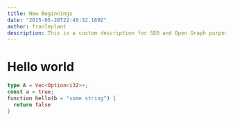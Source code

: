 ```yaml
---
title: New Beginnings
date: "2015-05-28T22:40:32.169Z"
author: franleplant
description: This is a custom description for SEO and Open Graph purposes, rather than the default generated excerpt. Simply add a description field to the frontmatter.
---
```


# Hello world

```rust
type A = Vec<Option<i32>>;
const a = true;
function hello(b = "some string") {
  return false
}
```
